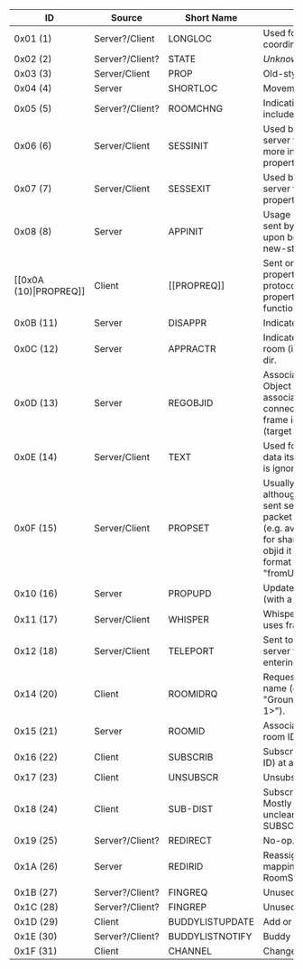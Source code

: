 | ID | Source | Short Name | Description |
| --- | --- | --- | --- |
| 0x01 (1) | Server?/Client |  LONGLOC  |  Used for long movement and z-coordinate movement. |
| 0x02 (2) | Server?/Client? |  STATE | *Unknown* |
| 0x03 (3) | Server/Client |  PROP  |  Old-style property list. |
| 0x04 (4) | Server  |  SHORTLOC  |  Movement deltas, not along z-axis. |
| 0x05 (5) | Server?/Client? |  ROOMCHNG  |  Indication of user changing rooms, includes new location within room |
| 0x06 (6) | Server/Client |  SESSINIT  |  Used by client to log in to a server, and server to acknowledge and provider more information. Uses old-style property list |
| 0x07 (7) | Server/Client |  SESSEXIT  |  Used by client to log off of a server, and server to acknowledge. Uses old-style property list. |
| 0x08 (8) | Server  |  APPINIT  |  Usage unknown, does not seem to be sent by client. Modifies a state machine upon being received by client. Uses new-style property list. |
| [[0x0A (10)\|PROPREQ]]  | Client |  [[PROPREQ]]  |  Sent on connection to request properties (e.g. server type and protocol). May include a list of properties to request, but that functionality seems to be unused. |
| 0x0B (11) | Server  |  DISAPPR  |  Indicate a Drone should disappear. |
| 0x0C (12) | Server  |  APPRACTR  |  Indicate a Drone should appear at a room (indicated with a u16), at x, y, z, dir. |
| 0x0D (13) | Server  |  REGOBJID  |  Associate a long Object ID with a short Object ID, to save bandwidth. These associations seem to be per connection. The object ID in the packet frame is not used for this, and is 0xFF (target connection). |
| 0x0E (14) | Server/Client |  TEXT  |  Used for chat. Includes an ObjID in the data itself, the ObjID in the packet frame is ignored. |
| 0x0F (15) | Server/Client |  PROPSET  |  Usually sent from client to server, although there is support for it to be sent server to client as a NOOP. This packet indicates a property change (e.g. avatar or sleep). It also can be sent for shared state, which can affect the objid it gets sent with. The packet format includes a string marked as "fromUser" but usually empty. |
| 0x10 (16) | Server  |  PROPUPD  |  Update properties on the given ObjID (with a new-style property list). |
| 0x11 (17) | Server/Client |  WHISPER  |  Whispering. Includes a sender ID, and uses frame's ObjID for destination. |
| 0x12 (18) | Server/Client |  TELEPORT  |  Sent to server for teleporting, sent from server for drones teleporting (includes entering and leaving). |
| 0x14 (20) | Client |  ROOMIDRQ  |  Request numeric room ID for room name (e.g. "GroundZero#ChatElevator\<dimension-1\>"). |
| 0x15 (21) | Server  |  ROOMID  |  Associate room name with numeric room ID. |
| 0x16 (22) | Client |  SUBSCRIB |  Subscribe to a room (with numeric room ID) at a location and a distance. |
| 0x17 (23) | Client |  UNSUBSCR  |  Unsubscribe from a room. |
| 0x18 (24) | Client |  SUB-DIST  |  Subscribe to a room at a distance? Mostly after having moved, but I'm unclear on this. It is in use, as is SUBSCRIB. |
| 0x19 (25) | Server?/Client? |  REDIRECT  |  No-op. |
| 0x1A (26) | Server |  REDIRID  |  Reassign room ID<->room name mapping and point to a different RoomServer? |
| 0x1B (27) | Server?/Client? |  FINGREQ  |  Unused. |
| 0x1C (28) | Server?/Client? |  FINGREP  |  Unused. |
| 0x1D (29) | Client |  BUDDYLISTUPDATE  | Add or remove a buddy from buddy list. |
| 0x1E (30) | Server?/Client? |  BUDDYLISTNOTIFY  |  Buddy came online or offline. |
| 0x1F (31) | Client |  CHANNEL  |  Change channels (dimensions?). |
